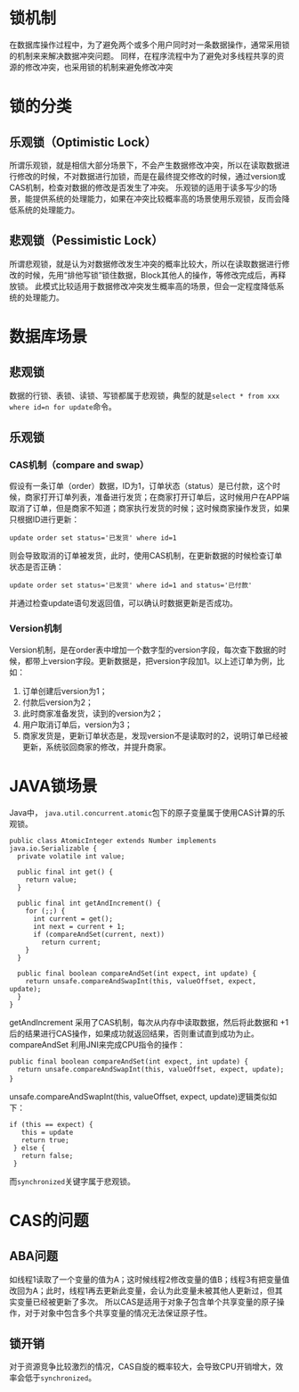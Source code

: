 # 锁机制

在数据库操作过程中，为了避免两个或多个用户同时对一条数据操作，通常采用锁的机制来来解决数据冲突问题。
同样，在程序流程中为了避免对多线程共享的资源的修改冲突，也采用锁的机制来避免修改冲突

# 锁的分类

## 乐观锁（Optimistic Lock）

所谓乐观锁，就是相信大部分场景下，不会产生数据修改冲突，所以在读取数据进行修改的时候，不对数据进行加锁，而是在最终提交修改的时候，通过version或CAS机制，检查对数据的修改是否发生了冲突。
乐观锁的适用于读多写少的场景，能提供系统的处理能力，如果在冲突比较概率高的场景使用乐观锁，反而会降低系统的处理能力。

## 悲观锁（Pessimistic Lock）

所谓悲观锁，就是认为对数据修改发生冲突的概率比较大，所以在读取数据进行修改的时候，先用“排他写锁”锁住数据，Block其他人的操作，等修改完成后，再释放锁。
此模式比较适用于数据修改冲突发生概率高的场景，但会一定程度降低系统的处理能力。

# 数据库场景

## 悲观锁

数据的行锁、表锁、读锁、写锁都属于悲观锁，典型的就是`select * from xxx where id=n for update`命令。

## 乐观锁

### CAS机制（compare and swap）

假设有一条订单（order）数据，ID为1，订单状态（status）是已付款，这个时候，商家打开订单列表，准备进行发货；在商家打开订单后，这时候用户在APP端取消了订单，但是商家不知道；商家执行发货的时候；这时候商家操作发货，如果只根据ID进行更新：

```
update order set status='已发货' where id=1
```

则会导致取消的订单被发货，此时，使用CAS机制，在更新数据的时候检查订单状态是否正确：

```
update order set status='已发货' where id=1 and status='已付款'
```

并通过检查update语句发返回值，可以确认时数据更新是否成功。

### Version机制

Version机制，是在order表中增加一个数字型的version字段，每次查下数据的时候，都带上version字段。更新数据是，把version字段加1。以上述订单为例，比如：

1. 订单创建后version为1；
2. 付款后version为2；
3. 此时商家准备发货，读到的version为2；
4. 用户取消订单后，version为3；
5. 商家发货是，更新订单状态是，发现version不是读取时的2，说明订单已经被更新，系统驳回商家的修改，并提升商家。

# JAVA锁场景

Java中， `java.util.concurrent.atomic`包下的原子变量属于使用CAS计算的乐观锁。

```
public class AtomicInteger extends Number implements java.io.Serializable { 
  private volatile int value; 
 
  public final int get() { 
    return value; 
  } 
 
  public final int getAndIncrement() { 
    for (;;) { 
      int current = get(); 
      int next = current + 1; 
      if (compareAndSet(current, next)) 
        return current; 
    } 
  } 
 
  public final boolean compareAndSet(int expect, int update) { 
    return unsafe.compareAndSwapInt(this, valueOffset, expect, update); 
  } 
}
```

getAndIncrement 采用了CAS机制，每次从内存中读取数据，然后将此数据和 +1 后的结果进行CAS操作，如果成功就返回结果，否则重试直到成功为止。
compareAndSet 利用JNI来完成CPU指令的操作：

```
public final boolean compareAndSet(int expect, int update) {  
  return unsafe.compareAndSwapInt(this, valueOffset, expect, update);
}　
```

unsafe.compareAndSwapInt(this, valueOffset, expect, update)逻辑类似如下：

```
if (this == expect) {
   this = update
   return true;
 } else {
   return false;
 }
```

而`synchronized`关键字属于悲观锁。

# CAS的问题

## ABA问题

如线程1读取了一个变量的值为A；这时候线程2修改变量的值B；线程3有把变量值改回为A；此时，线程1再去更新此变量，会认为此变量未被其他人更新过，但其实变量已经被更新了多次。
所以CAS是适用于对象子包含单个共享变量的原子操作，对于对象中包含多个共享变量的情况无法保证原子性。

## 锁开销

对于资源竞争比较激烈的情况，CAS自旋的概率较大，会导致CPU开销增大，效率会低于`synchronized`。
